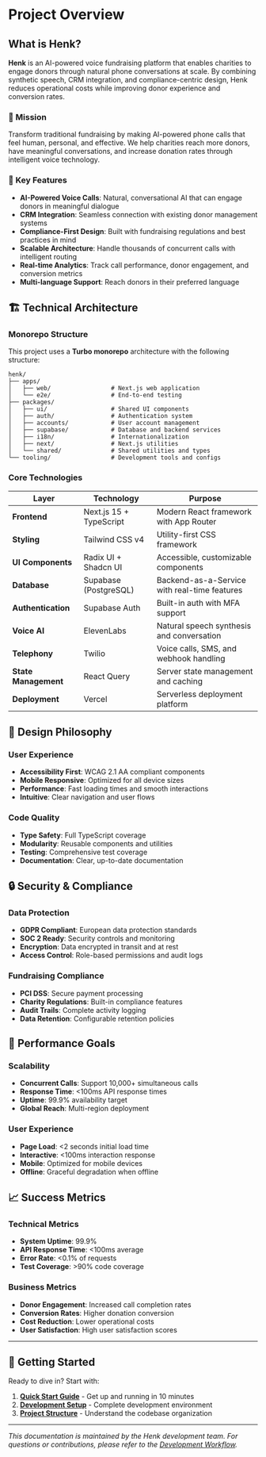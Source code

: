 # Project Overview

## What is Henk?

**Henk** is an AI-powered voice fundraising platform that enables charities to engage donors through natural phone conversations at scale. By combining synthetic speech, CRM integration, and compliance-centric design, Henk reduces operational costs while improving donor experience and conversion rates.

### 🎯 Mission

Transform traditional fundraising by making AI-powered phone calls that feel human, personal, and effective. We help charities reach more donors, have meaningful conversations, and increase donation rates through intelligent voice technology.

### 🚀 Key Features

- **AI-Powered Voice Calls**: Natural, conversational AI that can engage donors in meaningful dialogue
- **CRM Integration**: Seamless connection with existing donor management systems
- **Compliance-First Design**: Built with fundraising regulations and best practices in mind
- **Scalable Architecture**: Handle thousands of concurrent calls with intelligent routing
- **Real-time Analytics**: Track call performance, donor engagement, and conversion metrics
- **Multi-language Support**: Reach donors in their preferred language

## 🏗️ Technical Architecture

### Monorepo Structure

This project uses a **Turbo monorepo** architecture with the following structure:

```
henk/
├── apps/
│   ├── web/                 # Next.js web application
│   └── e2e/                 # End-to-end testing
├── packages/
│   ├── ui/                  # Shared UI components
│   ├── auth/                # Authentication system
│   ├── accounts/            # User account management
│   ├── supabase/            # Database and backend services
│   ├── i18n/                # Internationalization
│   ├── next/                # Next.js utilities
│   └── shared/              # Shared utilities and types
└── tooling/                 # Development tools and configs
```

### Core Technologies

| Layer                | Technology              | Purpose                                      |
| -------------------- | ----------------------- | -------------------------------------------- |
| **Frontend**         | Next.js 15 + TypeScript | Modern React framework with App Router       |
| **Styling**          | Tailwind CSS v4         | Utility-first CSS framework                  |
| **UI Components**    | Radix UI + Shadcn UI    | Accessible, customizable components          |
| **Database**         | Supabase (PostgreSQL)   | Backend-as-a-Service with real-time features |
| **Authentication**   | Supabase Auth           | Built-in auth with MFA support               |
| **Voice AI**         | ElevenLabs              | Natural speech synthesis and conversation    |
| **Telephony**        | Twilio                  | Voice calls, SMS, and webhook handling       |
| **State Management** | React Query             | Server state management and caching          |
| **Deployment**       | Vercel                  | Serverless deployment platform               |

## 🎨 Design Philosophy

### User Experience

- **Accessibility First**: WCAG 2.1 AA compliant components
- **Mobile Responsive**: Optimized for all device sizes
- **Performance**: Fast loading times and smooth interactions
- **Intuitive**: Clear navigation and user flows

### Code Quality

- **Type Safety**: Full TypeScript coverage
- **Modularity**: Reusable components and utilities
- **Testing**: Comprehensive test coverage
- **Documentation**: Clear, up-to-date documentation

## 🔒 Security & Compliance

### Data Protection

- **GDPR Compliant**: European data protection standards
- **SOC 2 Ready**: Security controls and monitoring
- **Encryption**: Data encrypted in transit and at rest
- **Access Control**: Role-based permissions and audit logs

### Fundraising Compliance

- **PCI DSS**: Secure payment processing
- **Charity Regulations**: Built-in compliance features
- **Audit Trails**: Complete activity logging
- **Data Retention**: Configurable retention policies

## 🚀 Performance Goals

### Scalability

- **Concurrent Calls**: Support 10,000+ simultaneous calls
- **Response Time**: <100ms API response times
- **Uptime**: 99.9% availability target
- **Global Reach**: Multi-region deployment

### User Experience

- **Page Load**: <2 seconds initial load time
- **Interactive**: <100ms interaction response
- **Mobile**: Optimized for mobile devices
- **Offline**: Graceful degradation when offline

## 📈 Success Metrics

### Technical Metrics

- **System Uptime**: 99.9%
- **API Response Time**: <100ms average
- **Error Rate**: <0.1% of requests
- **Test Coverage**: >90% code coverage

### Business Metrics

- **Donor Engagement**: Increased call completion rates
- **Conversion Rates**: Higher donation conversion
- **Cost Reduction**: Lower operational costs
- **User Satisfaction**: High user satisfaction scores

---

## 🎯 Getting Started

Ready to dive in? Start with:

1. **[Quick Start Guide](./quick-start.md)** - Get up and running in 10 minutes
2. **[Development Setup](./development-setup.md)** - Complete development environment
3. **[Project Structure](./project-structure.md)** - Understand the codebase organization

---

_This documentation is maintained by the Henk development team. For questions or contributions, please refer to the [Development Workflow](./development-workflow.md)._

